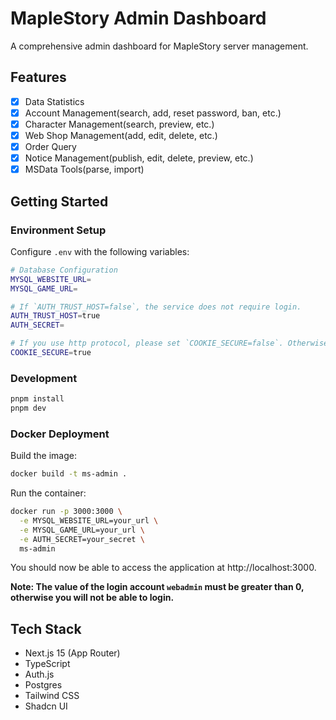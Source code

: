 # MapleStory Admin Dashboard

A comprehensive admin dashboard for MapleStory server management.

## Features

- [x] Data Statistics
- [x] Account Management(search, add, reset password, ban, etc.)
- [x] Character Management(search, preview, etc.)
- [x] Web Shop Management(add, edit, delete, etc.)
- [x] Order Query
- [x] Notice Management(publish, edit, delete, preview, etc.)
- [x] MSData Tools(parse, import)

## Getting Started

### Environment Setup

Configure `.env` with the following variables:

```bash
# Database Configuration
MYSQL_WEBSITE_URL=
MYSQL_GAME_URL=

# If `AUTH_TRUST_HOST=false`, the service does not require login.
AUTH_TRUST_HOST=true
AUTH_SECRET=

# If you use http protocol, please set `COOKIE_SECURE=false`. Otherwise, set `COOKIE_SECURE=true`.
COOKIE_SECURE=true
```

### Development

```bash
pnpm install
pnpm dev
```

### Docker Deployment

Build the image:
```bash
docker build -t ms-admin .
```

Run the container:
```bash
docker run -p 3000:3000 \
  -e MYSQL_WEBSITE_URL=your_url \
  -e MYSQL_GAME_URL=your_url \
  -e AUTH_SECRET=your_secret \
  ms-admin
```

You should now be able to access the application at http://localhost:3000.

**Note: The value of the login account `webadmin` must be greater than 0, otherwise you will not be able to login.**


## Tech Stack

- Next.js 15 (App Router)
- TypeScript
- Auth.js
- Postgres
- Tailwind CSS
- Shadcn UI